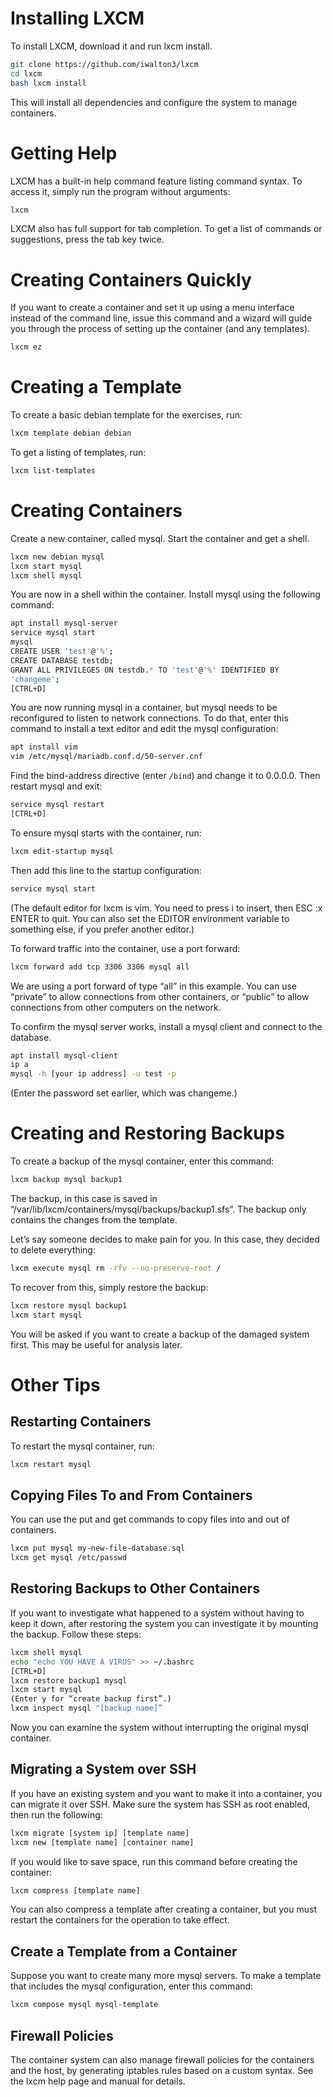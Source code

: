 # Installing LXCM

To install LXCM, download it and run lxcm install.

```bash
git clone https://github.com/iwalton3/lxcm
cd lxcm
bash lxcm install
```

This will install all dependencies and configure the system to manage
containers.

# Getting Help

LXCM has a built-in help command feature listing command syntax. To
access it, simply run the program without arguments:

```bash
lxcm
```

LXCM also has full support for tab completion. To get a list of commands
or suggestions, press the tab key twice.

# Creating Containers Quickly

If you want to create a container and set it up using a menu interface
instead of the command line, issue this command and a wizard will guide
you through the process of setting up the container (and any templates).

```bash
lxcm ez
```

# Creating a Template

To create a basic debian template for the exercises, run:

```bash
lxcm template debian debian
```

To get a listing of templates, run:

```bash
lxcm list-templates
```

# Creating Containers

Create a new container, called mysql. Start the container and get a
shell.

```bash
lxcm new debian mysql
lxcm start mysql
lxcm shell mysql
```

You are now in a shell within the container. Install mysql using the
following command:

```bash
apt install mysql-server
service mysql start
mysql
CREATE USER 'test'@'%';
CREATE DATABASE testdb;
GRANT ALL PRIVILEGES ON testdb.* TO 'test'@'%' IDENTIFIED BY
'changeme';
[CTRL+D]
```

You are now running mysql in a container, but mysql needs to be
reconfigured to listen to network connections. To do that, enter this
command to install a text editor and edit the mysql configuration:

```bash
apt install vim
vim /etc/mysql/mariadb.conf.d/50-server.cnf
```

Find the bind-address directive (enter `/bind`) and change it to 0.0.0.0.
Then restart mysql and exit:

```bash
service mysql restart
[CTRL+D]
```

To ensure mysql starts with the container, run:

```bash
lxcm edit-startup mysql
```

Then add this line to the startup configuration:

```bash
service mysql start
```

(The default editor for lxcm is vim. You need to press i to insert, then
ESC :x ENTER to quit. You can also set the EDITOR environment variable
to something else, if you prefer another editor.)

To forward traffic into the container, use a port forward:

```bash
lxcm forward add tcp 3306 3306 mysql all
```

We are using a port forward of type “all” in this example. You can use
“private” to allow connections from other containers, or “public” to
allow connections from other computers on the network.

To confirm the mysql server works, install a mysql client and connect to
the database.

```bash
apt install mysql-client
ip a
mysql -h [your ip address] -u test -p
```

(Enter the password set earlier, which was changeme.)

# Creating and Restoring Backups

To create a backup of the mysql container, enter this command:

```bash
lxcm backup mysql backup1
```

The backup, in this case is saved in
“/var/lib/lxcm/containers/mysql/backups/backup1.sfs”. The backup only
contains the changes from the template.

Let’s say someone decides to make pain for you. In this case, they
decided to delete everything:

```bash
lxcm execute mysql rm -rfv --no-preserve-root /
```

To recover from this, simply restore the backup:

```bash
lxcm restore mysql backup1
lxcm start mysql
```

You will be asked if you want to create a backup of the damaged system
first. This may be useful for analysis later.

# Other Tips

## Restarting Containers

To restart the mysql container, run:

```bash
lxcm restart mysql
```

## Copying Files To and From Containers

You can use the put and get commands to copy files into and out of containers.

```bash
lxcm put mysql my-new-file-database.sql
lxcm get mysql /etc/passwd
```

## Restoring Backups to Other Containers

If you want to investigate what happened to a system without having to
keep it down, after restoring the system you can investigate it by
mounting the backup. Follow these steps:

```bash
lxcm shell mysql
echo "echo YOU HAVE A VIRUS" >> ~/.bashrc
[CTRL+D]
lxcm restore backup1 mysql
lxcm start mysql
(Enter y for “create backup first”.)
lxcm inspect mysql "[backup name]”
```

Now you can examine the system without interrupting the original mysql
container.

## Migrating a System over SSH

If you have an existing system and you want to make it into a container,
you can migrate it over SSH. Make sure the system has SSH as root
enabled, then run the following:

```bash
lxcm migrate [system ip] [template name]
lxcm new [template name] [container name]
```

If you would like to save space, run this command before creating the
container:

```bash
lxcm compress [template name]
```

You can also compress a template after creating a container, but you
must restart the containers for the operation to take effect.

## Create a Template from a Container

Suppose you want to create many more mysql servers. To make a template
that includes the mysql configuration, enter this command:

```bash
lxcm compose mysql mysql-template
```

## Firewall Policies

The container system can also manage firewall policies for the
containers and the host, by generating iptables rules based on a custom
syntax. See the lxcm help page and manual for details.
